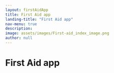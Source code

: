```yaml
---
layout: firstAidApp
title: First Aid app
landing-title: "First Aid app"
nav-menu: true
description:
image: assets/images/First-aid_index_image.png
author: null
---
```


<h1>First Aid app</h1>
